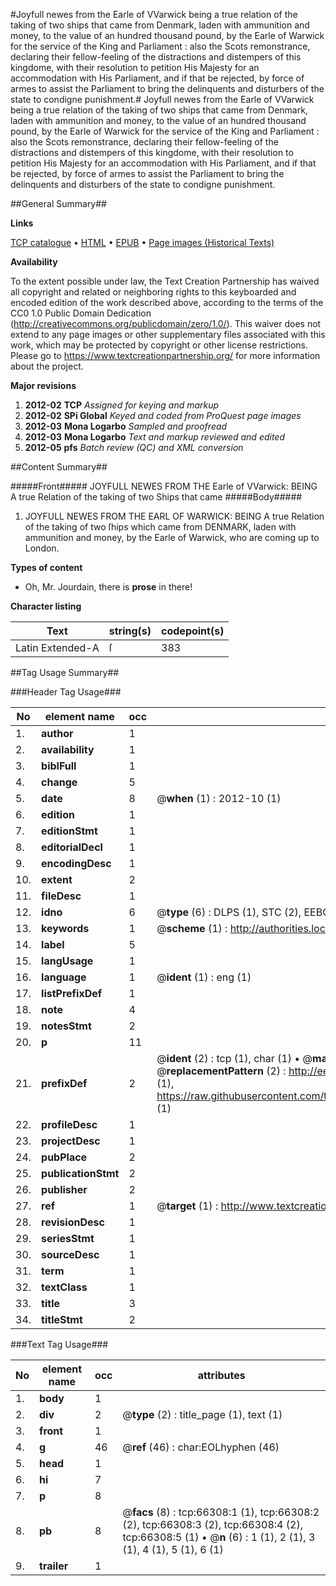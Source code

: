 #Joyfull newes from the Earle of VVarwick being a true relation of the taking of two ships that came from Denmark, laden with ammunition and money, to the value of an hundred thousand pound, by the Earle of Warwick for the service of the King and Parliament : also the Scots remonstrance, declaring their fellow-feeling of the distractions and distempers of this kingdome, with their resolution to petition His Majesty for an accommodation with His Parliament, and if that be rejected, by force of armes to assist the Parliament to bring the delinquents and disturbers of the state to condigne punishment.#
Joyfull newes from the Earle of VVarwick being a true relation of the taking of two ships that came from Denmark, laden with ammunition and money, to the value of an hundred thousand pound, by the Earle of Warwick for the service of the King and Parliament : also the Scots remonstrance, declaring their fellow-feeling of the distractions and distempers of this kingdome, with their resolution to petition His Majesty for an accommodation with His Parliament, and if that be rejected, by force of armes to assist the Parliament to bring the delinquents and disturbers of the state to condigne punishment.

##General Summary##

**Links**

[TCP catalogue](http://www.ota.ox.ac.uk/tcp/)  • 
[HTML](http://tei.it.ox.ac.uk/tcp/Texts-HTML/free/A46/A46326.html)  • 
[EPUB](http://tei.it.ox.ac.uk/tcp/Texts-EPUB/free/A46/A46326.epub) • 
[Page images (Historical Texts)](https://historicaltexts.jisc.ac.uk/eebo-12724883e)

**Availability**

To the extent possible under law, the Text Creation Partnership has waived all copyright and related or neighboring rights to this keyboarded and encoded edition of the work described above, according to the terms of the CC0 1.0 Public Domain Dedication (http://creativecommons.org/publicdomain/zero/1.0/). This waiver does not extend to any page images or other supplementary files associated with this work, which may be protected by copyright or other license restrictions. Please go to https://www.textcreationpartnership.org/ for more information about the project.

**Major revisions**

1. __2012-02__ __TCP__ *Assigned for keying and markup*
1. __2012-02__ __SPi Global__ *Keyed and coded from ProQuest page images*
1. __2012-03__ __Mona Logarbo__ *Sampled and proofread*
1. __2012-03__ __Mona Logarbo__ *Text and markup reviewed and edited*
1. __2012-05__ __pfs__ *Batch review (QC) and XML conversion*

##Content Summary##

#####Front#####
JOYFULL NEWES FROM THE Earle of VVarwick: BEING A true Relation of the taking of two Ships that came
#####Body#####

1. JOYFULL NEWES FROM THE EARL OF WARWICK: BEING A true Relation of the taking of two ſhips which came from DENMARK, laden with ammunition and money, by the Earle of Warwick, who are coming up to London.

**Types of content**

  * Oh, Mr. Jourdain, there is **prose** in there!

**Character listing**


|Text|string(s)|codepoint(s)|
|---|---|---|
|Latin Extended-A|ſ|383|

##Tag Usage Summary##

###Header Tag Usage###

|No|element name|occ|attributes|
|---|---|---|---|
|1.|__author__|1||
|2.|__availability__|1||
|3.|__biblFull__|1||
|4.|__change__|5||
|5.|__date__|8| @__when__ (1) : 2012-10 (1)|
|6.|__edition__|1||
|7.|__editionStmt__|1||
|8.|__editorialDecl__|1||
|9.|__encodingDesc__|1||
|10.|__extent__|2||
|11.|__fileDesc__|1||
|12.|__idno__|6| @__type__ (6) : DLPS (1), STC (2), EEBO-CITATION (1), OCLC (1), VID (1)|
|13.|__keywords__|1| @__scheme__ (1) : http://authorities.loc.gov/ (1)|
|14.|__label__|5||
|15.|__langUsage__|1||
|16.|__language__|1| @__ident__ (1) : eng (1)|
|17.|__listPrefixDef__|1||
|18.|__note__|4||
|19.|__notesStmt__|2||
|20.|__p__|11||
|21.|__prefixDef__|2| @__ident__ (2) : tcp (1), char (1)  •  @__matchPattern__ (2) : ([0-9\-]+):([0-9IVX]+) (1), (.+) (1)  •  @__replacementPattern__ (2) : http://eebo.chadwyck.com/downloadtiff?vid=$1&page=$2 (1), https://raw.githubusercontent.com/textcreationpartnership/Texts/master/tcpchars.xml#$1 (1)|
|22.|__profileDesc__|1||
|23.|__projectDesc__|1||
|24.|__pubPlace__|2||
|25.|__publicationStmt__|2||
|26.|__publisher__|2||
|27.|__ref__|1| @__target__ (1) : http://www.textcreationpartnership.org/docs/. (1)|
|28.|__revisionDesc__|1||
|29.|__seriesStmt__|1||
|30.|__sourceDesc__|1||
|31.|__term__|1||
|32.|__textClass__|1||
|33.|__title__|3||
|34.|__titleStmt__|2||


###Text Tag Usage###

|No|element name|occ|attributes|
|---|---|---|---|
|1.|__body__|1||
|2.|__div__|2| @__type__ (2) : title_page (1), text (1)|
|3.|__front__|1||
|4.|__g__|46| @__ref__ (46) : char:EOLhyphen (46)|
|5.|__head__|1||
|6.|__hi__|7||
|7.|__p__|8||
|8.|__pb__|8| @__facs__ (8) : tcp:66308:1 (1), tcp:66308:2 (2), tcp:66308:3 (2), tcp:66308:4 (2), tcp:66308:5 (1)  •  @__n__ (6) : 1 (1), 2 (1), 3 (1), 4 (1), 5 (1), 6 (1)|
|9.|__trailer__|1||
